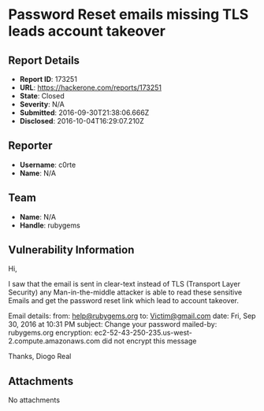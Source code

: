 # Password Reset emails missing TLS leads account takeover

## Report Details
- **Report ID**: 173251
- **URL**: https://hackerone.com/reports/173251
- **State**: Closed
- **Severity**: N/A
- **Submitted**: 2016-09-30T21:38:06.666Z
- **Disclosed**: 2016-10-04T16:29:07.210Z

## Reporter
- **Username**: c0rte
- **Name**: N/A

## Team
- **Name**: N/A
- **Handle**: rubygems

## Vulnerability Information
Hi,

I saw that the email is sent in clear-text instead of TLS (Transport Layer Security) any Man-in-the-middle attacker is able to read these sensitive Emails and get the password reset link which lead to account takeover.

Email details:
from:	help@rubygems.org
to:	Victim@gmail.com
date:	Fri, Sep 30, 2016 at 10:31 PM
subject:	Change your password
mailed-by:	rubygems.org
encryption:	ec2-52-43-250-235.us-west-2.compute.amazonaws.com did not encrypt this message

Thanks,
Diogo Real




## Attachments
No attachments
